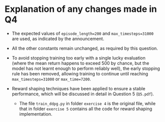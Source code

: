 # Explanation of any changes made in Q4

* The expected values of `episode_length=200` and `max_timesteps=31000` are used, as indicated by the announcement.
* All the other constants remain unchanged, as required by this question.

* To avoid stopping training too early with a single lucky evaluation (where the mean return happens to exceed 500 by chance, but the model has not learnt enough to perform reliably well), the early stopping rule has been removed, allowing training to continue until reaching `max_timesteps=31000` or `max_time=7200`.
* Reward shaping techniques have been applied to ensure a stable performance, which will be discussed in detail in Question 5 (`Q5.pdf`). 
  - The file `train_ddpg.py` in folder `exercise 4` is the original file, while that in folder `exercise 5` contains all the code for reward shaping implementation.